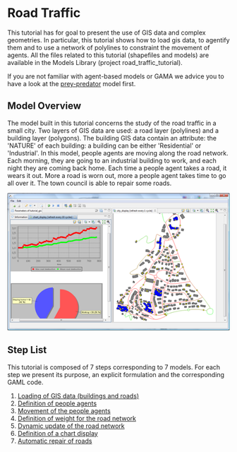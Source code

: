 # Road Traffic



This tutorial has for goal to present the use of GIS data and complex geometries. In particular, this tutorial shows how to load gis data, to agentify them and to use a network of polylines to constraint the movement of agents. All the files related to this tutorial (shapefiles and models) are available in the Models Library (project road\_traffic\_tutorial).

If you are not familiar with agent-based models or GAMA we advice you to have a look at the [prey-predator](Tutorial__PredatorPreyTutorial) model first.






## Model Overview
The model built in this tutorial concerns the study of the road traffic in a small city. Two layers of GIS data are used: a road layer (polylines) and a building layer (polygons). The building GIS data contain an attribute: the 'NATURE' of each building: a building can be either 'Residential' or 'Industrial'. In this model, people agents are moving along the road network. Each morning, they are going to an industrial building to work, and each night they are coming back home. Each time a people agent takes a road, it wears it out. More a road is worn out, more a people agent takes time to go all over it. The town council is able to repair some roads.

![images/road_traffic.png](images/road_traffic.png)





## Step List

This tutorial is composed of 7 steps corresponding to 7 models. For each step we present its purpose, an explicit formulation and the corresponding GAML code.

  1. [Loading of GIS data (buildings and roads)](https://github.com/gama-platform/gama/wiki/Content\Tutorials\Tutorials\RoadTrafficModel\RoadTraficModel_step1.md)
  1. [Definition of people agents](https://github.com/gama-platform/gama/wiki/Content\Tutorials\Tutorials\RoadTrafficModel\RoadTraficModel_step2.md)
  1. [Movement of the people agents](https://github.com/gama-platform/gama/wiki/Content\Tutorials\Tutorials\RoadTrafficModel\RoadTraficModel_step3.md)
  1. [Definition of weight for the road network](https://github.com/gama-platform/gama/wiki/Content\Tutorials\Tutorials\RoadTrafficModel\RoadTraficModel_step4.md)
  1. [Dynamic update of the road network](https://github.com/gama-platform/gama/wiki/Content\Tutorials\Tutorials\RoadTrafficModel\RoadTraficModel_step5.md)
  1. [Definition of a chart display](https://github.com/gama-platform/gama/wiki/Content\Tutorials\Tutorials\RoadTrafficModel\RoadTraficModel_step6.md)
  1. [Automatic repair of roads](https://github.com/gama-platform/gama/wiki/Content\Tutorials\Tutorials\RoadTrafficModel\RoadTraficModel_step7.md)